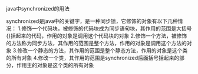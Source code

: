 java中synchronized的用法

synchronized是java中的关键字，是一种同步锁，它修饰的对象有以下几种情况：
1.修饰一个代码块，被修饰的代码块成为同步语句块，其作用的范围是大括号{}括起来的代码，作用的对象是调用这个代码块的对象
2.修饰一个方法，被修饰的方法称为同步方法，其作用的范围是整个方法，作用的对象是调用这个方法的对象
3.修改一个静态的方法，其作用的范围是整个静态方法，作用的对象是这个类的所有对象
4.修改一个类，其作用的范围是synchronized后面括号括起来的部分，作用主的对象是这个类的所有对象


